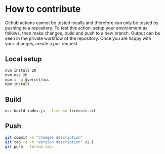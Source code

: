 # How to contribute

Github actions cannot be tested locally and therefore can only be tested by pushing to a repository.
To test this action, setup your environment as follows, then make changes, build and push to a new branch.
Output can be seen in the private workflow of the repository.
Once you are happy with your changes, create a pull request.

## Local setup

```bash
nvm install 20
nvm use 20
npm i -g @vercel/ncc
npm install
```

## Build

```bash
ncc build index.js --license licenses.txt
```

## Push

```bash
git commit -m "changes description"
git tag -a -m "Version description" v1.1
git push --follow-tags
```

